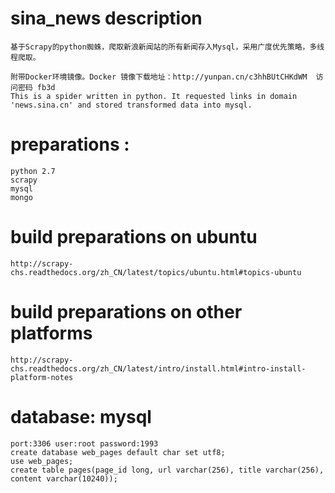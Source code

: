 # sina_news description
	基于Scrapy的python蜘蛛，爬取新浪新闻站的所有新闻存入Mysql，采用广度优先策略，多线程爬取。

	附带Docker环境镜像。Docker 镜像下载地址：http://yunpan.cn/c3hhBUtCHKdWM  访问密码 fb3d
	This is a spider written in python. It requested links in domain 'news.sina.cn' and stored transformed data into mysql.


# preparations :
	python 2.7
	scrapy
	mysql
	mongo


# build preparations on ubuntu
	
	http://scrapy-chs.readthedocs.org/zh_CN/latest/topics/ubuntu.html#topics-ubuntu
# build preparations on other platforms
	http://scrapy-chs.readthedocs.org/zh_CN/latest/intro/install.html#intro-install-platform-notes
	
# database: mysql
	port:3306 user:root password:1993
	create database web_pages default char set utf8;
	use web_pages;
	create table pages(page_id long, url varchar(256), title varchar(256), content varchar(10240));
